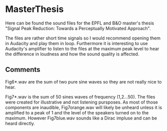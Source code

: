 # MasterThesis

Here can be found the sound files for the EPFL and B&O master's thesis "Signal Peak Reduction: Towards a Perceptually Motivated Approach". 

The files are rather short time signals so I would recommend opening them in Audacity and play them in loop. Furthermore it is interesting to use Audacity's amplifier to listen to the files at the maximum peak level to hear the difference in loudness and how the sound quality is affected. 

## Comments
Fig6*.wav are the sum of two pure sine waves so they are not really nice to hear.

Fig7*.wav is the sum of 50 sines waves of frequency (1,2...50). The files were created for illustrative and not listening pursposes. As most of those components are inaudible, Fig7orange.wav will likely be unheard unless it is amplified to a peak of 1 and the level of the speakers turned on to the maximum. However Fig7blue.wav sounds like a Dirac impluse and can be heard directly.

